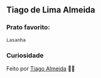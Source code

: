 ## Tiago de Lima Almeida



### Prato favorito:
    Lasanha

### Curiosidade




Feito por [Tiago Almeida](https://github.com/tiagodalmeida87) 🧑‍💻
